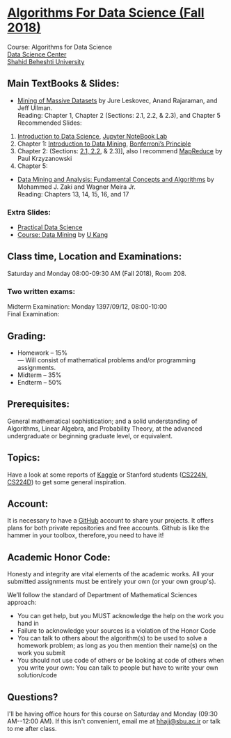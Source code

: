 # [Algorithms For Data Science (Fall 2018)](http://facultymembers.sbu.ac.ir/hhaji/algorithms-for-data-science/)
Course: Algorithms for Data Science <br>
[Data Science Center](http://ds.sbu.ac.ir)<br> 
[Shahid Beheshti University](http://www.sbu.ac.ir/)

## Main TextBooks & Slides:
* [Mining of Massive Datasets](http://web.stanford.edu/class/cs246/handouts.html) by Jure Leskovec, Anand Rajaraman, and Jeff Ullman.<br>
Reading: Chapter 1, Chapter 2 (Sections: 2.1, 2.2, & 2.3), and Chapter 5 <br>
Recommended Slides: 
1. [Introduction to Data Science](http://www.datasciencecourse.org/notes/intro/intro.pdf), [Jupyter NoteBook Lab](http://www.datasciencecourse.org/notes/jupyter/jupyter.pdf)
2. Chapter 1: [Introduction to Data Mining](https://datalab.snu.ac.kr/~ukang/courses/18S-DM/L2-basics.pdf), [Bonferroni’s Principle](http://twiki.di.uniroma1.it/pub/BDC/Schedule/lecture6_march31_2014.pdf)
3. Chapter 2: (Sections: [2.1, 2.2](http://snap.stanford.edu/class/cs246-2015/slides/01-mapreduce.pdf), & 2.3)], also 
I recommend [MapReduce](https://www.cs.rutgers.edu/~pxk/417/notes/content/17-mapreduce-slides.pdf) by Paul Krzyzanowski
4. Chapter 5: 
* [Data Mining and Analysis: Fundamental Concepts and Algorithms](http://www.dataminingbook.info/pmwiki.php/Main/BookResources) by Mohammed J. Zaki and Wagner Meira Jr.<br>
Reading: Chapters 13, 14, 15, 16, and 17

### Extra Slides:
* [Practical Data Science](http://www.datasciencecourse.org/lectures/)
* [Course: Data Mining](https://datalab.snu.ac.kr/~ukang/courses/18S-DM/) by [U Kang](https://datalab.snu.ac.kr/%7Eukang/)

## Class time, Location and Examinations:
Saturday and Monday 08:00-09:30 AM (Fall 2018), Room 208. 

### Two written exams:
Midterm Examination: Monday 1397/09/12, 08:00-10:00 <br>
Final Examination:

## Grading:
* Homework – 15% <br>
— Will consist of mathematical problems and/or programming assignments.
* Midterm – 35%
* Endterm – 50%

## Prerequisites:
General mathematical sophistication; and a solid understanding of Algorithms, Linear Algebra, and Probability Theory, at the advanced undergraduate or beginning graduate level, or equivalent.

## Topics:
Have a look at some reports of [Kaggle](https://www.kaggle.com/) or Stanford students ([CS224N](http://nlp.stanford.edu/courses/cs224n/2015/), [CS224D](http://cs224d.stanford.edu/reports_2016.html)) to get some general inspiration.

## Account:
It is necessary to have a [GitHub](https://github.com/) account to share your projects. It offers plans for both private repositories and free accounts. Github is like the hammer in your toolbox, therefore, you need to have it!

## Academic Honor Code:
Honesty and integrity are vital elements of the academic works. All your submitted assignments must be entirely your own (or your own group's).

We’ll follow the standard of Department of Mathematical Sciences approach: 
* You can get help, but you MUST acknowledge the help on the work you hand in
* Failure to acknowledge your sources is a violation of the Honor Code
*  You can talk to others about the algorithm(s) to be used to solve a homework problem; as long as you then mention their name(s) on the work you submit
* You should not use code of others or be looking at code of others when you write your own: You can talk to people but have to write your own solution/code

## Questions?
I'll be having office hours for this course on Saturday and Monday (09:30 AM--12:00 AM). If this isn't convenient, email me at hhaji@sbu.ac.ir or talk to me after class.
